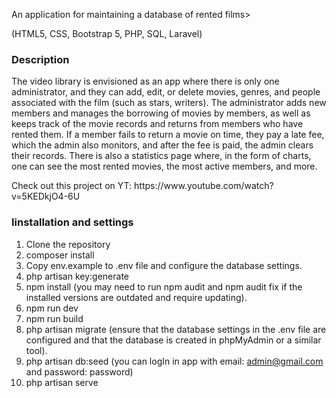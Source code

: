 <p>An application for maintaining a database of rented films></p>
<p>(HTML5, CSS, Bootstrap 5, PHP, SQL, Laravel)</p>

<h3 align="left">Description</h3>
<p>The video library is envisioned as an app where there is only one administrator, and they can add, edit, or delete movies, genres, and people associated with the film (such as stars, writers). The administrator adds new members and manages the borrowing of movies by members, as well as keeps track of the movie records and returns from members who have rented them. If a member fails to return a movie on time, they pay a late fee, which the admin also monitors, and after the fee is paid, the admin clears their records. There is also a statistics page where, in the form of charts, one can see the most rented movies, the most active members, and more.</p>

<p>Check out this project on YT: https://www.youtube.com/watch?v=5KEDkjO4-6U</p>

<h3 align="left">Iinstallation and settings</h3>

1. Clone the repository
2. composer install
3. Copy env.example to .env file and configure the database settings.
4. php artisan key:generate
5. npm install (you may need to run npm audit and npm audit fix if the installed versions are outdated and require updating).
6. npm run dev
7. npm run build
8. php artisan migrate (ensure that the database settings in the .env file are configured and that the database is created in phpMyAdmin or a similar tool).
9. php artisan db:seed (you can logIn in app with email: admin@gmail.com and password: password)
10. php artisan serve
